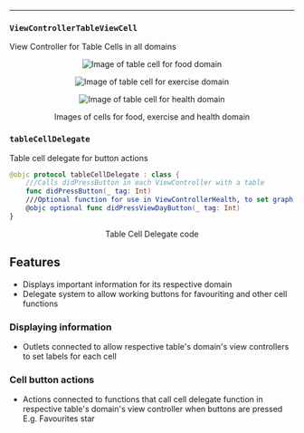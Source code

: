 ---

### `ViewControllerTableViewCell`
View Controller for Table Cells in all domains

<p align="center">
<img src="https://raw.githubusercontent.com/danwells96/ARISES/master/DocFiles/img/foodcell.png" alt="Image of table cell for food domain"/>
</p>
<p align="center">
<img src="https://raw.githubusercontent.com/danwells96/ARISES/master/DocFiles/img/exercisecell.png" alt="Image of table cell for exercise domain"/>
</p>
<p align="center">
<img src="https://raw.githubusercontent.com/danwells96/ARISES/master/DocFiles/img/healthcell.png" alt="Image of table cell for health domain"/>
</p>
<p align="center">
Images of cells for food, exercise and health domain 
</p>

### `tableCellDelegate`
Table cell delegate for button actions

```swift
@objc protocol tableCellDelegate : class {
    ///Calls didPressButton in each ViewController with a table
    func didPressButton(_ tag: Int)
    ///Optional function for use in ViewControllerHealth, to set graph day to view from table.
    @objc optional func didPressViewDayButton(_ tag: Int)
}
```
<p align="center">
Table Cell Delegate code
</p>

## Features
* Displays important information for its respective domain 
* Delegate system to allow working buttons for favouriting and other cell functions

### Displaying information
* Outlets connected to allow respective table's domain's view controllers to set labels for each cell 
### Cell button actions
* Actions connected to functions that call cell delegate function in respective table's domain's view controller when buttons are pressed E.g. Favourites star


